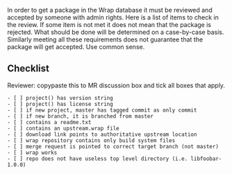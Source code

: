 In order to get a package in the Wrap database it must be reviewed and accepted by someone with admin rights. Here is a list of items to check in the review. If some item is not met it does not mean that the package is rejected. What should be done will be determined on a case-by-case basis. Similarly meeting all these requirements does not guarantee that the package will get accepted. Use common sense.

## Checklist ##

Reviewer: copypaste this to MR discussion box and tick all boxes that apply.

    - [ ] project() has version string
    - [ ] project() has license string
    - [ ] if new project, master has tagged commit as only commit
    - [ ] if new branch, it is branched from master
    - [ ] contains a readme.txt
    - [ ] contains an upstream.wrap file
    - [ ] download link points to authoritative upstream location
    - [ ] wrap repository contains only build system files
    - [ ] merge request is pointed to correct target branch (not master)
    - [ ] wrap works
    - [ ] repo does not have useless top level directory (i.e. libfoobar-1.0.0)

